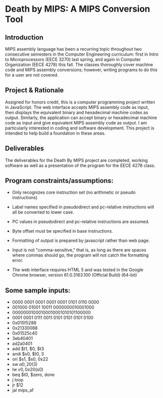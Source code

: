 # Death by MIPS: A MIPS Conversion Tool

## Introduction

MIPS assembly language has been a recurring topic throughout two consecutive semesters in the Computer Engineering curriculum: first in Intro to Microprocessors (EECE 3270) last spring, and again in Computer Organization (EECE 4278) this fall. The classes thoroughly cover machine code and MIPS assembly conversions; however, writing programs to do this for a user are not covered.

## Project & Rationale

Assigned for honors credit, this is a computer programming project written in JavaScript. The web interface accepts MIPS assembly code as input, then displays the equivalent binary and hexadecimal machine codes as output. Similarly, the application can accept binary or hexadecimal machine code as input and give equivalent MIPS assembly code as output.
I am particularly interested in coding and software development. This project is intended to help build a foundation in these areas.

## Deliverables

The deliverables for the Death By MIPS project are completed, working software as well as a presentation of the program for the EECE 4278 class.


## Program constraints/assumptions:

- Only recognizes core instruction set (no arithmetic or pseudo instructions)

- Label names specified in pseudodirect and pc-relative instructions will all be converted to lower case.

- PC values in pseudodirect and pc-relative instructions are assumed.

- Byte offset must be specified in base instructions.

- Formatting of output is prepared by javascript rather than web page.

- Input is not "comma-sensitive," that is, as long as there are spaces where commas should go, the program will not catch the formatting error.

- The web interface requires HTML 5 and was tested in the Google Chrome browser, version 61.0.3163.100 (Official Build) (64-bit)


## Some sample inputs:

- 0000 0001 0001 0001 0001 0101 0110 0000
- 001000 01001 10011 0000000010001000
- 00000001000100010001010101100000
- 0001 0001 0111 0011 0101 0101 0101 0100
- 0x015f5288
- 0x21330088
- 0x01525c40
- 3eb40401
- ad2a0401
- add $t1, $0, $t3
- andi   $s0,     $t0,    3    
- ori $s1, $s0, 0x22
- sw $a0, 20($3)
- lw $v0, 0x20($s0)
- beq $t0, $zero, done
- j loop
- jr $12
- jal mips_af

